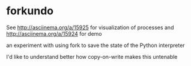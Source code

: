 # forkundo

See http://asciinema.org/a/15925 for visualization of processes and http://asciinema.org/a/15924 for demo

an experiment with using fork to save the state of the Python interpreter

I'd like to understand better how copy-on-write makes this untenable

